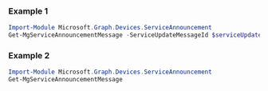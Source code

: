 ### Example 1
```powershell
Import-Module Microsoft.Graph.Devices.ServiceAnnouncement
Get-MgServiceAnnouncementMessage -ServiceUpdateMessageId $serviceUpdateMessageId
```
### Example 2
```powershell
Import-Module Microsoft.Graph.Devices.ServiceAnnouncement
Get-MgServiceAnnouncementMessage
```

